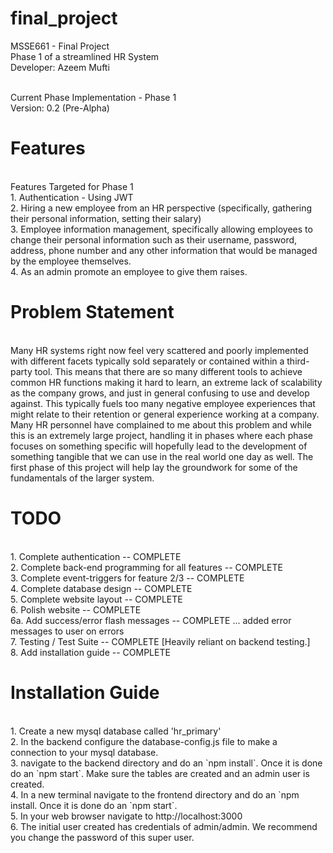# final_project
MSSE661 - Final Project
<br>Phase 1 of a streamlined HR System
<br>Developer: Azeem Mufti

<br>Current Phase Implementation - Phase 1
<br>Version: 0.2 (Pre-Alpha)

<h1>Features</h1>
<br>Features Targeted for Phase 1
<br>1. Authentication - Using JWT
<br>2. Hiring a new employee from an HR perspective (specifically, gathering their personal information, setting their salary)
<br>3. Employee information management, specifically allowing employees to change their personal information such as their username, password, address, phone number and any other information that would be managed by the employee themselves.
<br>4. As an admin promote an employee to give them raises.

<h1>Problem Statement</h1>
<br>Many HR systems right now feel very scattered and poorly implemented with different facets typically sold separately or contained within a third-party tool. This means that there are so many different tools to achieve common HR functions making it hard to learn, an extreme lack of scalability as the company grows, and just in general confusing to use and develop against. This typically fuels too many negative employee experiences that might relate to their retention or general experience working at a company. Many HR personnel have complained to me about this problem and while this is an extremely large project, handling it in phases where each phase focuses on something specific will hopefully lead to the development of something tangible that we can use in the real world one day as well. The first phase of this project will help lay the groundwork for some of the fundamentals of the larger system.

<h1>TODO</h1>
<br>1. Complete authentication  -- COMPLETE
<br>2. Complete back-end programming for all features -- COMPLETE
<br>3. Complete event-triggers for feature 2/3 -- COMPLETE
<br>4. Complete database design -- COMPLETE
<br>5. Complete website layout -- COMPLETE
<br>6. Polish website -- COMPLETE
<br>   6a. Add success/error flash messages -- COMPLETE ... added error messages to user on errors
<br>7. Testing / Test Suite -- COMPLETE [Heavily reliant on backend testing.]
<br>8. Add installation guide -- COMPLETE

<h1>Installation Guide</h1>
<br>1. Create a new mysql database called 'hr_primary'
<br>2. In the backend configure the database-config.js file to make a connection to your mysql database.
<br>3. navigate to the backend directory and do an `npm install`. Once it is done do an `npm start`. Make sure the tables are created and an admin user is created.
<br>4. In a new terminal navigate to the frontend directory and do an `npm install. Once it is done do an `npm start`.
<br>5. In your web browser navigate to http://localhost:3000
<br>6. The initial user created has credentials of admin/admin. We recommend you change the password of this super user. 